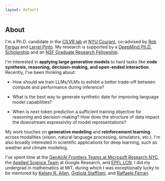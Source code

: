 ```yaml
---
layout: default
---
```

## About

I'm a Ph.D. candidate in the [CILVR lab](https://wp.nyu.edu/cilvr/) at [NYU Courant](https://cims.nyu.edu/dynamic/), co-advised by [Rob Fergus](https://cs.nyu.edu/~fergus/pmwiki/pmwiki.php) and [Lerrel Pinto](https://www.lerrelpinto.com/). My research is supported by a [DeepMind Ph.D. Scholarship](https://www.deepmind.com/scholarships) and an [NSF Graduate Research Fellowship](https://www.nsfgrfp.org/resources/about-grfp/).

I'm interested in **applying large generative models** to hard tasks like **code synthesis, reasoning, decision-making, and open-ended interaction**. Recently, I've been thinking about:

* How should we train LLMs/VLMs to exhibit a better trade-off between compute and performance during inference?

* What is the best way to generate synthetic date for improving language model capabilities?

* When is next-token prediction a sufficient training objective for reasoning and decision-making? How does the structure of data impact the downstream expressivity of model representations?

My work touches on **generative modeling** and **reinforcement learning** across modalities (vision, natural language processing, simulators, etc.). I'm also broadly interested in scientific applications for deep learning, such as weather and climate modeling.

I've spent time at the [GenAI/AI Frontiers Teams at Microsoft Research NYC](https://www.microsoft.com/en-us/research/theme/machine-learning-ai-nyc/), the [Applied Science Team](https://research.google/teams/applied-science/) at Google Research, and [EPFL LCN](https://lcnwww.epfl.ch/gerstner/). I did my undergrad in mathematics at MIT, during which I was exceptionally lucky to be mentored by [Kelsey R. Allen](https://k-r-allen.github.io/), [Gigliola Staffilani](https://math.mit.edu/~gigliola/), and [Raffaele Ferrari](http://ferrari.mit.edu/about/).
